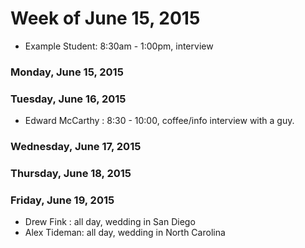 # Week of June 15, 2015

* Example Student: 8:30am - 1:00pm, interview

### Monday, June 15, 2015

### Tuesday, June 16, 2015
* Edward McCarthy : 8:30 - 10:00, coffee/info interview with a guy.

### Wednesday, June 17, 2015

### Thursday, June 18, 2015

### Friday, June 19, 2015

* Drew Fink : all day, wedding in San Diego
* Alex Tideman: all day, wedding in North Carolina
